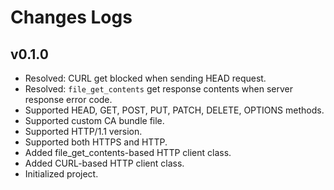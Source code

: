 # Changes Logs

## v0.1.0

- Resolved: CURL get blocked when sending HEAD request.
- Resolved: `file_get_contents` get response contents when server response error code.
- Supported HEAD, GET, POST, PUT, PATCH, DELETE, OPTIONS methods.
- Supported custom CA bundle file.
- Supported HTTP/1.1 version.
- Supported both HTTPS and HTTP.
- Added file\_get\_contents-based HTTP client class.
- Added CURL-based HTTP client class.
- Initialized project.
